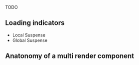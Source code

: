TODO

## Loading indicators

- Local Suspense
- Global Suspense

## Anatonomy of a multi render component
